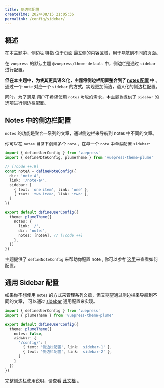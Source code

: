 ```yaml
---
title: 侧边栏配置
createTime: 2024/08/15 21:05:36
permalink: /config/sidebar/
---
```


## 概述

在本主题中，侧边栏 特指 位于页面 最左侧的内容区域，用于导航到不同的页面。

在 `vuepress` 的默认主题 `@vuepress/theme-default` 中，侧边栏是通过 `sidebar` 进行配置。

**但在本主题中，为使其更具语义化，主题将侧边栏配置整合到了 [notes 配置](./notes.md) 中** 。
通过一个 `note` 对应一个 `sidebar` 的方式，实现更加简洁，语义化的侧边栏配置。

同时，为了满足 用户不希望使用 `notes` 功能的需求，本主题也提供了 `sidebar` 的选项进行侧边栏配置。

## Notes 中的侧边栏配置

`notes` 的功能是聚合一系列的文章，通过侧边栏来导航到 notes 中不同的文章。

你可以在 `notes` 目录下创建多个 `note` ，在每一个 `note` 中单独配置 `sidebar`:

```ts title=".vuepress/config.ts"
import { defineUserConfig } from 'vuepress'
import { defineNoteConfig, plumeTheme } from 'vuepress-theme-plume'

// [!code ++:9]
const noteA = defineNoteConfig({
  dir: 'note A',
  link: '/note-a/',
  sidebar: [
    { text: 'one item', link: 'one' },
    { text: 'two item', link: 'two' },
  ]
})

export default defineUserConfig({
  theme: plumeTheme({
    notes: {
      link: '/',
      dir: 'notes',
      notes: [noteA], // [!code ++]
    },
  })
})
```

主题提供了 `defineNoteConfig` 来帮助你配置 note , 你可以参考 [这里](./notes.md)来查看如何配置。

## 通用 Sidebar 配置

如果你不想使用 `notes` 的方式来管理系列文章，但又期望通过侧边栏来导航到不同的文章，
可以通过 [sidebar](../config/theme.md#sidebar) 通用配置来实现。

```ts title=".vuepress/config.ts"
import { defineUserConfig } from 'vuepress'
import { plumeTheme } from 'vuepress-theme-plume'

export default defineUserConfig({
  theme: plumeTheme({
    notes: false,
    sidebar: {
      '/config/': [
        { text: '侧边栏配置', link: 'sidebar-1' },
        { text: '侧边栏配置', link: 'sidebar-2' },
      ]
    }
  })
})
```

完整侧边栏使用说明，请查看 [此文档](../guide/quick-start/document.md) 。
